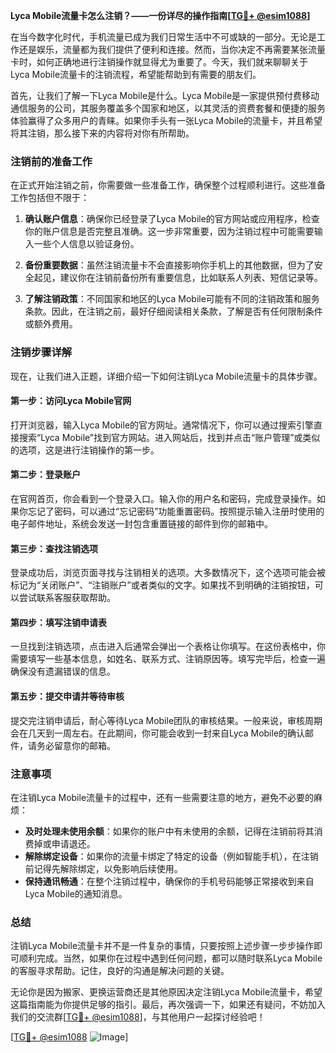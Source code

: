 **Lyca Mobile流量卡怎么注销？——一份详尽的操作指南[[TG💪+ @esim1088](https://t.me/s/esim1088)]**

在当今数字化时代，手机流量已成为我们日常生活中不可或缺的一部分。无论是工作还是娱乐，流量都为我们提供了便利和连接。然而，当你决定不再需要某张流量卡时，如何正确地进行注销操作就显得尤为重要了。今天，我们就来聊聊关于Lyca Mobile流量卡的注销流程，希望能帮助到有需要的朋友们。

首先，让我们了解一下Lyca Mobile是什么。Lyca Mobile是一家提供预付费移动通信服务的公司，其服务覆盖多个国家和地区，以其灵活的资费套餐和便捷的服务体验赢得了众多用户的青睐。如果你手头有一张Lyca Mobile的流量卡，并且希望将其注销，那么接下来的内容将对你有所帮助。

### 注销前的准备工作

在正式开始注销之前，你需要做一些准备工作，确保整个过程顺利进行。这些准备工作包括但不限于：

1. **确认账户信息**：确保你已经登录了Lyca Mobile的官方网站或应用程序，检查你的账户信息是否完整且准确。这一步非常重要，因为注销过程中可能需要输入一些个人信息以验证身份。

2. **备份重要数据**：虽然注销流量卡不会直接影响你手机上的其他数据，但为了安全起见，建议你在注销前备份所有重要信息，比如联系人列表、短信记录等。

3. **了解注销政策**：不同国家和地区的Lyca Mobile可能有不同的注销政策和服务条款。因此，在注销之前，最好仔细阅读相关条款，了解是否有任何限制条件或额外费用。

### 注销步骤详解

现在，让我们进入正题，详细介绍一下如何注销Lyca Mobile流量卡的具体步骤。

#### 第一步：访问Lyca Mobile官网

打开浏览器，输入Lyca Mobile的官方网址。通常情况下，你可以通过搜索引擎直接搜索“Lyca Mobile”找到官方网站。进入网站后，找到并点击“账户管理”或类似的选项，这是进行注销操作的第一步。

#### 第二步：登录账户

在官网首页，你会看到一个登录入口。输入你的用户名和密码，完成登录操作。如果你忘记了密码，可以通过“忘记密码”功能重置密码。按照提示输入注册时使用的电子邮件地址，系统会发送一封包含重置链接的邮件到你的邮箱中。

#### 第三步：查找注销选项

登录成功后，浏览页面寻找与注销相关的选项。大多数情况下，这个选项可能会被标记为“关闭账户”、“注销账户”或者类似的文字。如果找不到明确的注销按钮，可以尝试联系客服获取帮助。

#### 第四步：填写注销申请表

一旦找到注销选项，点击进入后通常会弹出一个表格让你填写。在这份表格中，你需要填写一些基本信息，如姓名、联系方式、注销原因等。填写完毕后，检查一遍确保没有遗漏错误的信息。

#### 第五步：提交申请并等待审核

提交完注销申请后，耐心等待Lyca Mobile团队的审核结果。一般来说，审核周期会在几天到一周左右。在此期间，你可能会收到一封来自Lyca Mobile的确认邮件，请务必留意你的邮箱。

### 注意事项

在注销Lyca Mobile流量卡的过程中，还有一些需要注意的地方，避免不必要的麻烦：

- **及时处理未使用余额**：如果你的账户中有未使用的余额，记得在注销前将其消费掉或申请退还。
- **解除绑定设备**：如果你的流量卡绑定了特定的设备（例如智能手机），在注销前记得先解除绑定，以免影响后续使用。
- **保持通讯畅通**：在整个注销过程中，确保你的手机号码能够正常接收到来自Lyca Mobile的通知消息。

### 总结

注销Lyca Mobile流量卡并不是一件复杂的事情，只要按照上述步骤一步步操作即可顺利完成。当然，如果你在过程中遇到任何问题，都可以随时联系Lyca Mobile的客服寻求帮助。记住，良好的沟通是解决问题的关键。

无论你是因为搬家、更换运营商还是其他原因决定注销Lyca Mobile流量卡，希望这篇指南能为你提供足够的指引。最后，再次强调一下，如果还有疑问，不妨加入我们的交流群[[TG💪+ @esim1088](https://t.me/s/esim1088)]，与其他用户一起探讨经验吧！

[[TG💪+ @esim1088](https://t.me/s/esim1088) ![Image](https://i.postimg.cc/4NQfJmqS/Snipaste-2025-05-13-00-14-12.png)]